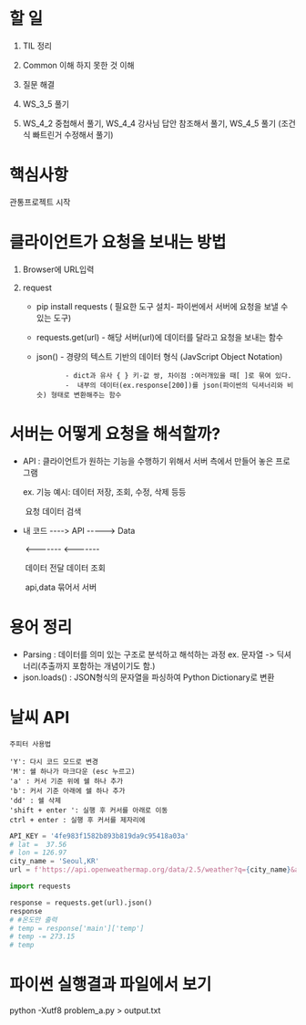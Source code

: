 # 할 일

1.  TIL 정리

2.  Common 이해 하지 못한 것 이해

3.  질문 해결

4.  WS_3_5 풀기

5.  WS_4_2 중첩해서 풀기, WS_4_4 강사님 답안 참조해서 풀기, WS_4_5 풀기
    (조건식 빠트린거 수정해서 풀기)



# 핵심사항

관통프로젝트 시작



# 클라이언트가 요청을 보내는 방법

1. Browser에 URL입력

2. request

   * pip install requests ( 필요한 도구 설치- 파이썬에서 서버에 요청을 보낼 수 있는 도구)

   * requests.get(url) - 해당 서버(url)에 데이터를 달라고 요청을 보내는 함수

   * json()  - 경량의 텍스트 기반의 데이터 형식 (JavScript Object Notation)

     			- dict과 유사 { } 키-값 쌍, 차이점 :여러개있을 때[ ]로 묶여 있다. 
     			-  내부의 데이터(ex.response[200])를 json(파이썬의 딕셔너리와 비슷) 형태로 변환해주는 함수

     

# 서버는 어떻게 요청을 해석할까?

* API : 클라이언트가 원하는 기능을 수행하기 위해서 서버 측에서 만들어 놓은 프로그램

  ex. 기능 예시: 데이터 저장, 조회, 수정, 삭제 등등

  

  ​               요청        데이터 검색

* 내 코드  ---->   API      ----->        Data

  ​            <-------            <-------      

  ​        데이터 전달      데이터 조회  

  ​                        api,data 묶어서 서버





# 용어 정리

* Parsing : 데이터를 의미 있는 구조로 분석하고 해석하는 과정 ex. 문자열 -> 딕셔너리(추출까지 포함하는 개념이기도 함.)
* json.loads() : JSON형식의 문자열을 파싱하여  Python Dictionary로 변환





# 날씨 API

```mark
주피터 사용법

'Y': 다시 코드 모드로 변경
'M': 쉘 하나가 마크다운 (esc 누르고)
'a' : 커서 기준 위에 쉘 하나 추가
'b': 커서 기준 아래에 쉘 하나 추가
'dd' : 쉘 삭제
'shift + enter ': 실행 후 커서를 아래로 이동
ctrl + enter : 실행 후 커서를 제자리에
```

```python
API_KEY = '4fe983f1582b893b819da9c95418a03a'
# lat =  37.56
# lon = 126.97
city_name = 'Seoul,KR'
url = f'https://api.openweathermap.org/data/2.5/weather?q={city_name}&appid={API_KEY}'

import requests

response = requests.get(url).json()
response
# #온도만 출력
# temp = response['main']['temp']
# temp -= 273.15
# temp
```



# 파이썬 실행결과 파일에서 보기

python -Xutf8 problem_a.py > output.txt